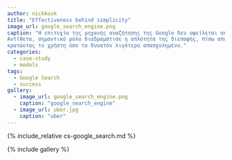 ```yaml
---
author: nickkouk
title: "Effectiveness behind simplicity"
image_url: google_search_engine.png
caption: "Η επιτυχία της μηχανής αναζήτησης της Google δεν οφείλεται αποκλειστικά στην αποτελεσματικότητα της λειτουργίας της.
Αντίθετα, σημαντικό ρόλο διαδραμάτισε η απλότητα της διεπαφής, πίσω από την οποία αποκρύπτεται η πολυπλοκότητα της λειτουργίας της,
κρατώντας το χρήστη όσο το δυνατόν λιγότερο απασχολημένο."
categories:
  - case-study
  - models
tags:
  - Google Search
  - success
gallery:
  - image_url: google_search_engine.png
    caption: "google_search_engine"
  - image_url: uber.jpg
    caption: "uber"
---
```


{% include_relative cs-google_search.md %}

{% include gallery %}
